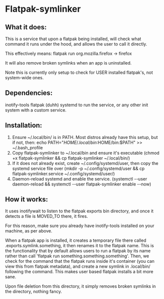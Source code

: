 # Flatpak-symlinker

## What it does:
This is a service that upon a flatpak being installed, will check what command it runs under the hood, and allows the user to call it directly.

This effectively means:
flatpak run org.mozilla.firefox -> firefox

It will also remove broken symlinks when an app is uninstalled.

Note this is currently only setup to check for USER installed flatpak's, not system-wide ones.

## Dependencies:

inotify-tools
flatpak (duhh)
systemd to run the service, or any other init system with a custom service.

## Installation:
1. Ensure ~/.local/bin/ is in PATH. Most distros already have this setup, but if not, then: echo PATH="$HOME/.local/bin:$HOME/bin:$PATH" >> ~/.bash_profile
2. Copy flatpak-symlinker to ~/.local/bin and ensure it's executable (chmod +x flatpak-symlinker && cp flatpak-symlinker ~/.local/bin/)
3. If it does not already exist, create ~/.config/systemd/user, then copy the systemd service file over (mkdir -p ~/.config/systemd/user && cp flatpak-symlinker.service ~/.config/systemd/user/)
4. Daemon-reload systemd and enable the service. (systemctl --user daemon-reload && systemctl --user flatpak-symlinker enable --now)

## How it works:

It uses inotifywait to listen to the flatpak exports bin directory, and once it detects a file is MOVED_TO there, it fires. 

For this reason, make sure you already have inotify-tools installed on your machine, as per above.

When a flatpak app is installed, it creates a temporary file there called .exports.symlink.something, it then renames it to the flatpak name. This is the functionality that by default allows users to run a flatpak by its name rather than call 'flatpak run something.something.something'. Then, we check for the command that the flatpak runs inside it's container (you can view this from flatpak metadata), and create a new symlink in .local/bin/ following the command. This makes user based flatpak installs a bit more sane.

Upon file deletion from this directory, it simply removes broken symlinks in the directory, nothing fancy.